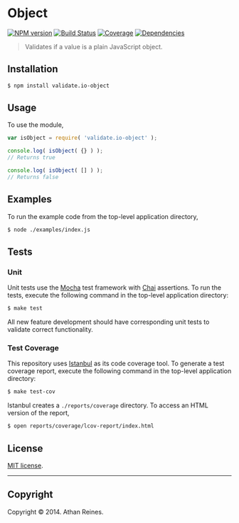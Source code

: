 Object
======
[![NPM version][npm-image]][npm-url] [![Build Status][travis-image]][travis-url] [![Coverage][coveralls-image]][coveralls-url] [![Dependencies][dependencies-image]][dependencies-url]

> Validates if a value is a plain JavaScript object.



## Installation

``` bash
$ npm install validate.io-object
```

## Usage

To use the module,

``` javascript
var isObject = require( 'validate.io-object' );

console.log( isObject( {} ) );
// Returns true

console.log( isObject( [] ) );
// Returns false
```


## Examples

To run the example code from the top-level application directory,

``` bash
$ node ./examples/index.js
```


## Tests

### Unit

Unit tests use the [Mocha](http://visionmedia.github.io/mocha) test framework with [Chai](http://chaijs.com) assertions. To run the tests, execute the following command in the top-level application directory:

``` bash
$ make test
```

All new feature development should have corresponding unit tests to validate correct functionality.


### Test Coverage

This repository uses [Istanbul](https://github.com/gotwarlost/istanbul) as its code coverage tool. To generate a test coverage report, execute the following command in the top-level application directory:

``` bash
$ make test-cov
```

Istanbul creates a `./reports/coverage` directory. To access an HTML version of the report,

``` bash
$ open reports/coverage/lcov-report/index.html
```


## License

[MIT license](http://opensource.org/licenses/MIT). 


---
## Copyright

Copyright &copy; 2014. Athan Reines.



[npm-image]: http://img.shields.io/npm/v/validate.io-object.svg
[npm-url]: https://npmjs.org/package/validate.io-object

[travis-image]: http://img.shields.io/travis/validate-io/object/master.svg
[travis-url]: https://travis-ci.org/validate-io/object

[coveralls-image]: https://img.shields.io/coveralls/validate-io/object/master.svg
[coveralls-url]: https://coveralls.io/r/validate-io/object?branch=master

[dependencies-image]: http://img.shields.io/david/validate-io/object.svg
[dependencies-url]: https://david-dm.org/validate-io/object

[dev-dependencies-image]: http://img.shields.io/david/dev/validate-io/object.svg
[dev-dependencies-url]: https://david-dm.org/dev/validate-io/object

[github-issues-image]: http://img.shields.io/github/issues/validate-io/object.svg
[github-issues-url]: https://github.com/validate-io/object/issues